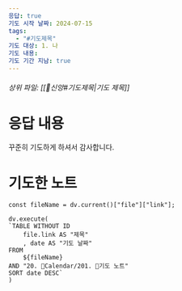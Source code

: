 ```yaml
---
응답: true
기도 시작 날짜: 2024-07-15
tags:
  - "#기도제목"
기도 대상: 1. 나
기도 내용: 
기도 기간 지남: true
---
```

###### 상위 파일: [[🧭신앙#기도제목|기도 제목]]

# 응답 내용
꾸준히 기도하게 하셔서 감사합니다.

# 기도한 노트
```dataviewjs
const fileName = dv.current()["file"]["link"];

dv.execute(
`TABLE WITHOUT ID
	file.link AS "제목"
	, date AS "기도 날짜"
FROM
	${fileName}
AND "20. 📅Calendar/201. 🙏기도 노트"
SORT date DESC`
)
```

